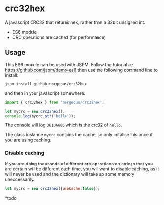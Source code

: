 # crc32hex
A javascript CRC32 that returns hex, rather than a 32bit unsigned int.

* ES6 module
* CRC operations are cached (for performance)

## Usage
This ES6 module can be used with JSPM.
Follow the tutorial at: https://github.com/jspm/demo-es6
then use the following command line to install:
```shell
jspm install github:norgeous/crc32hex
```
and then in your javascript somewhere:
```js
import { crc32hex } from 'norgeous/crc32hex';
```
```js
let mycrc = new crc32hex();
console.log(mycrc.str('hello'));
```
The console will log ```3610A686``` which is the crc32 of ```hello```.

The class instance ```mycrc``` contains the cache, so only initalise this once if you are using caching.


### Disable caching

If you are doing thousands of different crc operations on strings that you are certain will be different each time, you will want to disable caching, as it will never be used and the dictionary will take up some memory uneccessarily.

```js
let mycrc = new crc32hex({useCache:false});
```
*todo